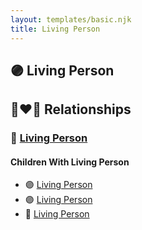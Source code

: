 ```yaml
---
layout: templates/basic.njk
title: Living Person
---
```

## 🟣 Living Person


## 👩‍❤️‍👨 Relationships

### 🔵 [Living Person](/people/5/53774374)

#### Children With Living Person
* 🟣 [Living Person](/people/4/4830818)
* 🟣 [Living Person](/people/3/32879973)
* 🔵 [Living Person](/people/3/34424064)
